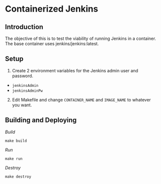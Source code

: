 # Containerized Jenkins

## Introduction
The objective of this is to test the viability of running Jenkins in a container.
The base container uses jenkins/jenkins:latest.

## Setup
1. Create 2 environment variables for the Jenkins admin user and password.
- `jenkinsAdmin`
- `jenkinsAdminPw`

2. Edit Makefile and change `CONTAINER_NAME` and `IMAGE_NAME` to whatever you want.

## Building and Deploying
*Build*
```
make build 
```

*Run*
```
make run
```

*Destroy*
```
make destroy
```